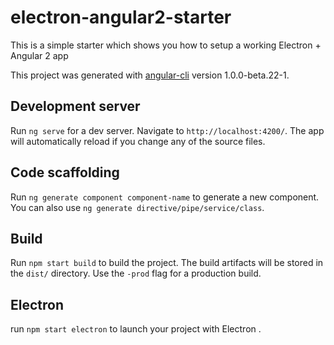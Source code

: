 # electron-angular2-starter
This is a simple starter which shows you how to setup a working Electron + Angular 2 app

This project was generated with [angular-cli](https://github.com/angular/angular-cli) version 1.0.0-beta.22-1.

## Development server
Run `ng serve` for a dev server. Navigate to `http://localhost:4200/`. The app will automatically reload if you change any of the source files.

## Code scaffolding

Run `ng generate component component-name` to generate a new component. You can also use `ng generate directive/pipe/service/class`.

## Build

Run `npm start build` to build the project. The build artifacts will be stored in the `dist/` directory. Use the `-prod` flag for a production build. 

## Electron

run `npm start electron` to launch your project with Electron .

